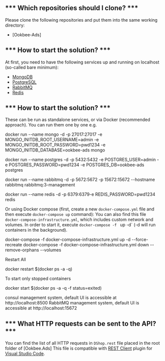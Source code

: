 *** Which repositories should I clone? ***
----------------------------------------------------------------------------------------------------

Please clone the following repositories and put them into the same working directory:

- [Ookbee-Ads]

*** How to start the solution? ***
----------------------------------------------------------------------------------------------------

At first, you need to have the following services up and running on localhost (so-called bare minimum):
- [MongoDB](https://www.mongodb.com)
- [PostgreSQL](https://www.postgresql.org)
- [RabbitMQ](https://www.rabbitmq.com)
- [Redis](https://redis.io)

*** How to start the solution? ***
----------------------------------------------------------------------------------------------------

These can be run as standalone services, or via Docker (recommended approach). 
You can run them one by one e.g.

docker run --name mongo -d -p 27017:27017 -e MONGO_INITDB_ROOT_USERNAME=admin -e MONGO_INITDB_ROOT_PASSWORD=pwd1234 -e MONGO_INITDB_DATABASE=ookbee-ads mongo

docker run --name postgres -d -p 5432:5432 -e POSTGRES_USER=admin -e POSTGRES_PASSWORD=pwd1234 -e POSTGRES_DB=ookbee-ads postgres 

docker run --name rabbitmq -d -p 5672:5672 -p 15672:15672 --hostname rabbitmq rabbitmq:3-management

docker run --name redis -d -p 6379:6379-e REDIS_PASSWORD=pwd1234 redis

Or using Docker compose (first, create a new `docker-compose.yml` file and then execute `docker-compose up` command):
You can also find this file `docker-compose-infrastructure.yml`, which includes custom network and volumes. 
In order to start it, execute `docker-compose -f ` up -d` (-d will run containers in the background).

docker-compose -f docker-compose-infrastructure.yml up -d --force-recreate
docker-compose -f docker-compose-infrastructure.yml down --remove-orphans --volumes

Restart All

docker restart $(docker ps -a -q)

To start only stopped containers

docker start $(docker ps -a -q -f status=exited)

consul management system, default UI is accessible at http://localhost:8500
RabbitMQ management system, default UI is accessible at http://localhost:15672

*** What HTTP requests can be sent to the API? ***
----------------------------------------------------------------------------------------------------

You can find the list of all HTTP requests in `DShop.rest` file placed in the root folder of [Ookbee.Ads]
This file is compatible with [REST Client](https://marketplace.visualstudio.com/items?itemName=humao.rest-client) plugin for [Visual Studio Code](https://code.visualstudio.com).
